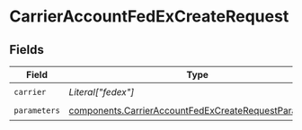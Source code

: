 # CarrierAccountFedExCreateRequest


## Fields

| Field                                                                                                                          | Type                                                                                                                           | Required                                                                                                                       | Description                                                                                                                    |
| ------------------------------------------------------------------------------------------------------------------------------ | ------------------------------------------------------------------------------------------------------------------------------ | ------------------------------------------------------------------------------------------------------------------------------ | ------------------------------------------------------------------------------------------------------------------------------ |
| `carrier`                                                                                                                      | *Literal["fedex"]*                                                                                                             | :heavy_check_mark:                                                                                                             | N/A                                                                                                                            |
| `parameters`                                                                                                                   | [components.CarrierAccountFedExCreateRequestParameters](../../models/components/carrieraccountfedexcreaterequestparameters.md) | :heavy_check_mark:                                                                                                             | N/A                                                                                                                            |